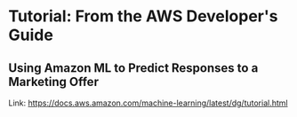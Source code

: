 # Tutorial: From the AWS Developer's Guide
## Using Amazon ML to Predict Responses to a Marketing Offer

Link: https://docs.aws.amazon.com/machine-learning/latest/dg/tutorial.html
